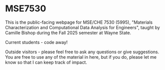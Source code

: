 # MSE7530

This is the public-facing webpage for MSE/CHE 7530 (5995), "Materials Characterization and Computational Data Analysis for Engineers", taught by Camille Bishop during the Fall 2025 semester at Wayne State.

Current students - code away!

Outside visitors - please feel free to ask any questions or give suggestions. You are free to use any of the material in here, but if you do, please let me know so that I can keep track of impact.
